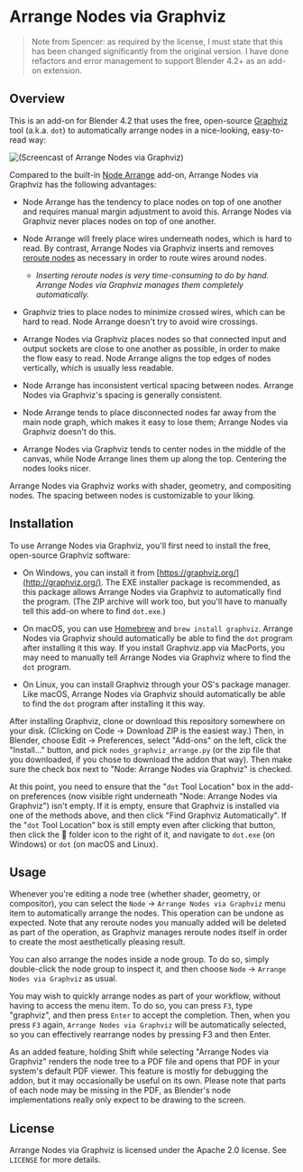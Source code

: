 # Arrange Nodes via Graphviz

> Note from Spencer: as required by the license,
> I must state that this has been changed significantly from the original version.
> I have done refactors and error management to support Blender 4.2+ as an add-on extension.

## Overview

This is an add-on for Blender 4.2 that uses the free, open-source [Graphviz](http://graphviz.org/) tool (a.k.a. `dot`) to automatically arrange nodes in a nice-looking, easy-to-read way:

![(Screencast of Arrange Nodes via Graphviz)](https://github.com/tachimarten/nodes-graphviz-arrange/raw/main/GraphvizScreencast.gif)

Compared to the built-in [Node Arrange] add-on, Arrange Nodes via Graphviz has the following advantages:

* Node Arrange has the tendency to place nodes on top of one another and requires manual margin adjustment to avoid this.
  Arrange Nodes via Graphviz never places nodes on top of one another.

* Node Arrange will freely place wires underneath nodes, which is hard to read.
  By contrast, Arrange Nodes via Graphviz inserts and removes [reroute nodes] as necessary in order to route wires around nodes.

  - *Inserting reroute nodes is very time-consuming to do by hand.
  Arrange Nodes via Graphviz manages them completely automatically.*

* Graphviz tries to place nodes to minimize crossed wires, which can be hard to read.
  Node Arrange doesn't try to avoid wire crossings.

* Arrange Nodes via Graphviz places nodes so that connected input and output sockets are close to one another as possible, in order to make the flow easy to read.
  Node Arrange aligns the top edges of nodes vertically, which is usually less readable.

* Node Arrange has inconsistent vertical spacing between nodes.
  Arrange Nodes via Graphviz's spacing is generally consistent.

* Node Arrange tends to place disconnected nodes far away from the main node graph, which makes it easy to lose them;
  Arrange Nodes via Graphviz doesn't do this.

* Arrange Nodes via Graphviz tends to center nodes in the middle of the canvas,
  while Node Arrange lines them up along the top. Centering the nodes looks nicer.

Arrange Nodes via Graphviz works with shader, geometry, and compositing nodes.
The spacing between nodes is customizable to your liking.

## Installation

To use Arrange Nodes via Graphviz, you'll first need to install the free, open-source Graphviz software:

* On Windows, you can install it from [https://graphviz.org/](http://graphviz.org/).
  The EXE installer package is recommended, as this package allows Arrange Nodes via Graphviz to automatically find the program.
  (The ZIP archive will work too, but you'll have to manually tell this add-on where to find `dot.exe`.)

* On macOS, you can use [Homebrew](https://brew.sh/) and `brew install graphviz`.
  Arrange Nodes via Graphviz should automatically be able to find the `dot` program after installing it this way.
  If you install Graphviz.app via MacPorts, you may need to manually tell Arrange Nodes via Graphviz where to find the `dot` program.

* On Linux, you can install Graphviz through your OS's package manager.
  Like macOS, Arrange Nodes via Graphviz should automatically be able to find the `dot` program after installing it this way.

After installing Graphviz, clone or download this repository somewhere on your disk.
(Clicking on Code → Download ZIP is the easiest way.)
Then, in Blender, choose Edit → Preferences, select "Add-ons" on the left, click the "Install…" button, and pick `nodes_graphviz_arrange.py`
(or the zip file that you downloaded, if you chose to download the addon that way).
Then make sure the check box next to "Node: Arrange Nodes via Graphviz" is checked.

At this point, you need to ensure that the "`dot` Tool Location" box in the add-on preferences (now visible right underneath "Node: Arrange Nodes via Graphviz") isn't empty.
If it is empty, ensure that Graphviz is installed via one of the methods above, and then click "Find Graphviz Automatically".
If the "`dot` Tool Location" box is still empty even after clicking that button, then click the 📁 folder icon to the right of it, and navigate to `dot.exe` (on Windows) or `dot` (on macOS and Linux).

## Usage

Whenever you're editing a node tree (whether shader, geometry, or compositor),
you can select the `Node` → `Arrange Nodes via Graphviz` menu item to automatically arrange the nodes.
This operation can be undone as expected.
Note that any reroute nodes you manually added will be deleted as part of the operation,
as Graphviz manages reroute nodes itself in order to create the most aesthetically pleasing result.

You can also arrange the nodes inside a node group.
To do so, simply double-click the node group to inspect it, and then choose `Node` → `Arrange Nodes via Graphviz` as usual.

You may wish to quickly arrange nodes as part of your workflow, without having to access the menu item.
To do so, you can press `F3`, type "graphviz", and then press `Enter` to accept the completion.
Then, when you press `F3` again, `Arrange Nodes via Graphviz` will be automatically selected,
so you can effectively rearrange nodes by pressing F3 and then Enter.

As an added feature,
holding Shift while selecting "Arrange Nodes via Graphviz" renders the node tree to a PDF file
and opens that PDF in your system's default PDF viewer.
This feature is mostly for debugging the addon, but it may occasionally be useful on its own.
Please note that parts of each node may be missing in the PDF,
as Blender's node implementations really only expect to be drawing to the screen.

## License

Arrange Nodes via Graphviz is licensed under the Apache 2.0 license. See `LICENSE` for more details.

[Node Arrange]: https://docs.blender.org/manual/en/latest/addons/node/node_arrange.html

[reroute nodes]: https://docs.blender.org/manual/en/latest/interface/controls/nodes/reroute.html
